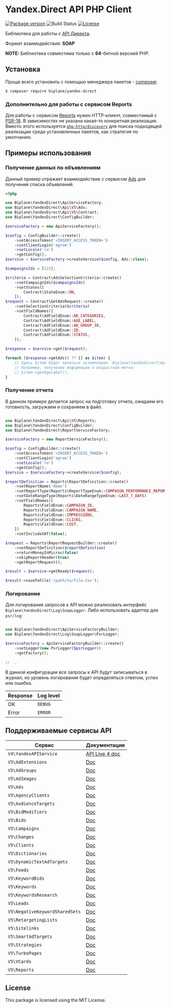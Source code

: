 # Yandex.Direct API PHP Client

[![Package version](https://img.shields.io/packagist/v/biplane/yandex-direct?style=flat-square)](https://packagist.org/packages/biplane/yandex-direct)
![Build Status](https://github.com/biplane/yandex-direct/actions/workflows/ci.yml/badge.svg)
[![License](https://img.shields.io/packagist/l/biplane/yandex-direct?style=flat-square)](LICENSE)

Библиотека для работы с [API Директа](https://yandex.ru/dev/direct/).

Формат взаимодействия: **SOAP**

**NOTE:** Библиотека совместима только с **64**-битной версией PHP.

## Установка

Проще всего установить с помощью менеджера пакетов - [composer](https://getcomposer.org/).

```bash
$ composer require biplane/yandex-direct
```

### Дополнительно для работы с сервисом Reports

Для работы с сервисом [Reports](https://yandex.ru/dev/direct/doc/reports/reports.html) нужен HTTP-клиент,
совместимый с [PSR-18](https://packagist.org/providers/psr/http-client-implementation).
В зависимостях не указана какая-то конкретная реализация. Вместо этого используется
[`php-http/discovery`](https://packagist.org/packages/php-http/discovery) для поиска подходящей реализации
среди установленных пакетов, как стратегия по умолчанию.

## Примеры использования

### Получение данных по объявлениям

Данный пример отражает взаимодействие с сервисом [Ads](https://yandex.ru/dev/direct/doc/ref-v5/ads/ads.html)
для получения списка объявлений.

```php
<?php

use Biplane\YandexDirect\ApiServiceFactory;
use Biplane\YandexDirect\Api\V5\Ads;
use Biplane\YandexDirect\Api\V5\Contract;
use Biplane\YandexDirect\ConfigBuilder;

$serviceFactory = new ApiServiceFactory();

$config = ConfigBuilder::create()
    ->setAccessToken('<INSERT_ACCESS_TOKEN>')
    ->setClientLogin('agrom')
    ->setLocale('ru')
    ->getConfig();
$service = $serviceFactory->createService($config, Ads::class);

$campaignsIds = [123];

$criteria = Contract\AdsSelectionCriteria::create()
    ->setCampaignIds($campaignsIds)
    ->setStates([
        Contract\StateEnum::ON,
    ]);
$request = Contract\GetAdsRequest::create()
    ->setSelectionCriteria($criteria)
    ->setFieldNames([
        Contract\AdFieldEnum::AD_CATEGORIES,
        Contract\AdFieldEnum::AGE_LABEL,
        Contract\AdFieldEnum::AD_GROUP_ID,
        Contract\AdFieldEnum::ID,
        Contract\AdFieldEnum::STATUS,
    ]);

$response = $service->get($request);

foreach ($response->getAds() ?? [] as $item) {
    // Здесь $item будет являться экземпляром `Biplane\YandexDirect\Api\V5\Contract\AdGetItem`
    // Например, получение информации о возрастной метке:
    // $item->getAgeLabel();
}
```

### Получение отчета

В данном примере делается запрос на подготовку отчета,
ожидаем его готовность, загружаем и сохраняем в файл.

```php

use Biplane\YandexDirect\Api\V5\Reports;
use Biplane\YandexDirect\ConfigBuilder;
use Biplane\YandexDirect\ReportServiceFactory;

$serviceFactory = new ReportServiceFactory();

$config = ConfigBuilder::create()
    ->setAccessToken('<INSERT_ACCESS_TOKEN>')
    ->setClientLogin('agrom')
    ->setLocale('ru')
    ->getConfig();
$service = $serviceFactory->createService($config);

$reportDefinition = Reports\ReportDefinition::create()
    ->setReportName('demo')
    ->setReportType(Reports\ReportTypeEnum::CAMPAIGN_PERFORMANCE_REPORT)
    ->setDateRangeType(Reports\DateRangeTypeEnum::LAST_7_DAYS)
    ->setFieldNames([
        Reports\FieldEnum::CAMPAIGN_ID,
        Reports\FieldEnum::CAMPAIGN_NAME,
        Reports\FieldEnum::IMPRESSIONS,
        Reports\FieldEnum::CLICKS,
        Reports\FieldEnum::COST,
    ])
    ->setIncludeVAT(false);

$request = Reports\ReportRequestBuilder::create()
    ->setReportDefinition($reportDefinition)
    ->returnMoneyInMicros(false)
    ->skipReportHeader(true)
    ->getReportRequest();

$result = $service->getReady($request);

$result->saveToFile('/path/to/file.tsv');
```

### Логирование

Для логирования запросов к API можно реализовать интерфейс `Biplane\YandexDirect\Log\SoapLogger`.
Либо использовать адаптер для `psr/log`:

```php

use Biplane\YandexDirect\ApiServiceFactoryBuilder;
use Biplane\YandexDirect\Log\SoapLogger\PsrLogger;

$serviceFactory = ApiServiceFactoryBuilder::create()
    ->setLogger(new PsrLogger($psrLogger))
    ->getFactory();

// ...
```

В данной конфигурации все запросы к API будут записываться в журнал,
но уровень логирования будет определяться ответом, успех или ошибка.

| Response | Log level |
|----------|-----------|
| OK | `DEBUG` |
| Error | `ERROR` |

## Поддерживаемые сервисы API

| Сервис                         | Документация                                                                                            |
|--------------------------------|---------------------------------------------------------------------------------------------------------|
| `V4\YandexAPIService`          | [API Live 4 doc](https://yandex.ru/dev/direct/doc/dg-v4/concepts/Versions_live4.html)                   |
| `V5\AdExtensions`              | [Doc](https://yandex.ru/dev/direct/doc/ref-v5/adextensions/adextensions.html)                           |
| `V5\AdGroups`                  | [Doc](https://yandex.ru/dev/direct/doc/ref-v5/adgroups/adgroups.html)                                   |
| `V5\AdImages`                  | [Doc](https://yandex.ru/dev/direct/doc/ref-v5/adimages/adimages.html)                                   |
| `V5\Ads`                       | [Doc](https://yandex.ru/dev/direct/doc/ref-v5/ads/ads.html)                                             |
| `V5\AgencyClients`             | [Doc](https://yandex.ru/dev/direct/doc/ref-v5/agencyclients/agencyclients.html)                         |
| `V5\AudienceTargets`           | [Doc](https://yandex.ru/dev/direct/doc/ref-v5/audiencetargets/audiencetargets.html)                     |
| `V5\BidModifiers`              | [Doc](https://yandex.ru/dev/direct/doc/ref-v5/bidmodifiers/bidmodifiers.html)                           |
| `V5\Bids`                      | [Doc](https://yandex.ru/dev/direct/doc/ref-v5/bids/bids.html)                                           |
| `V5\Campaigns`                 | [Doc](https://yandex.ru/dev/direct/doc/ref-v5/campaigns/campaigns.html)                                 |
| `V5\Changes`                   | [Doc](https://yandex.ru/dev/direct/doc/ref-v5/changes/changes.html)                                     |
| `V5\Clients`                   | [Doc](https://yandex.ru/dev/direct/doc/ref-v5/clients/clients.html)                                     |
| `V5\Dictionaries`              | [Doc](https://yandex.ru/dev/direct/doc/ref-v5/dictionaries/dictionaries.html)                           |
| `V5\DynamicTextAdTargets`      | [Doc](https://yandex.ru/dev/direct/doc/ref-v5/dynamictextadtargets/dynamictextadtargets.html)           |
| `V5\Feeds`                     | [Doc](https://yandex.ru/dev/direct/doc/ref-v5/feeds/feeds.html)                                         |
| `V5\KeywordBids`               | [Doc](https://yandex.ru/dev/direct/doc/ref-v5/keywordbids/keywordbids.html)                             |
| `V5\Keywords`                  | [Doc](https://yandex.ru/dev/direct/doc/ref-v5/keywords/keywords.html)                                   |
| `V5\KeywordsResearch`          | [Doc](https://yandex.ru/dev/direct/doc/ref-v5/keywordsresearch/keywordsresearch.html)                   |
| `V5\Leads`                     | [Doc](https://yandex.ru/dev/direct/doc/ref-v5/leads/leads.html)                                         |
| `V5\NegativeKeywordSharedSets` | [Doc](https://yandex.ru/dev/direct/doc/ref-v5/negativekeywordsharedsets/negativekeywordsharedsets.html) |
| `V5\RetargetingLists`          | [Doc](https://yandex.ru/dev/direct/doc/ref-v5/retargetinglists/retargetinglists.html)                   |
| `V5\Sitelinks`                 | [Doc](https://yandex.ru/dev/direct/doc/ref-v5/sitelinks/sitelinks.html)                                 |
| `V5\SmartAdTargets`            | [Doc](https://yandex.ru/dev/direct/doc/ref-v5/smartadtargets/smartadtargets.html)                       |
| `V5\Strategies`                | [Doc](https://yandex.ru/dev/direct/doc/ref-v5/strategies/strategies.html)                               |
| `V5\TurboPages`                | [Doc](https://yandex.ru/dev/direct/doc/ref-v5/turbopages/turbopages.html)                               |
| `V5\VCards`                    | [Doc](https://yandex.ru/dev/direct/doc/ref-v5/vcards/vcards.html)                                       |
| `V5\Reports`                   | [Doc](https://yandex.ru/dev/direct/doc/reports/reports.html)                                            |

## License

This package is licensed using the MIT License.
